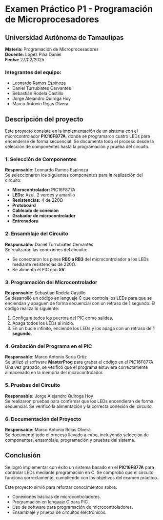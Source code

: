 # Examen Práctico P1 - Programación de Microprocesadores

## Universidad Autónoma de Tamaulipas

**Materia:** Programación de Microprocesadores\
**Docente:** López Piña Daniel\
**Fecha:** 27/02/2025

### Integrantes del equipo:

- Leonardo Ramos Espinoza
- Daniel Turrubiates Cervantes
- Sebastián Rodela Castillo
- Jorge Alejandro Quiroga Hoy
- Marco Antonio Rojas Olvera


## Descripción del proyecto

Este proyecto consiste en la implementación de un sistema con el microcontrolador **PIC16F877A**, donde se programaron cuatro LEDs para encenderse de forma secuencial. Se documenta todo el proceso desde la selección de componentes hasta la programación y prueba del circuito.

### **1. Selección de Componentes**

**Responsable:** Leonardo Ramos Espinoza\
Se seleccionaron los siguientes componentes para la realización del circuito:

- **Microcontrolador:** PIC16F877A
- **LEDs:** Azul, 2 verdes y amarillo
- **Resistencias:** 4 de 220Ω
- **Protoboard**
- **Cableado de conexión**
- **Grabador de microcontrolador**
- **Entrenadora**

### **2. Ensamblaje del Circuito**

**Responsable:** Daniel Turrubiates Cervantes\
Se realizaron las conexiones del circuito:

- Se conectaron los pines **RB0 a RB3** del microcontrolador a los LEDs mediante resistencias de 220Ω.
- Se alimentó el PIC con **5V**.

### **3. Programación del Microcontrolador**

**Responsable:** Sebastián Rodela Castillo\
Se desarrolló un código en lenguaje C que controla los LEDs para que se enciendan y apaguen de forma secuencial con un retraso de 1 segundo. El código realiza lo siguiente:

1. Configura todos los puertos del PIC como salidas.
2. Apaga todos los LEDs al inicio.
3. En un bucle infinito, enciende los LEDs y los apaga con un retraso de **1 segundo**.


### **4. Grabación del Programa en el PIC**

**Responsable:** Marco Antonio Soria Ortiz\
Se utilizó el software **MasterProg** para grabar el código en el PIC16F877A. Una vez grabado, se verificó que el programa estuviera correctamente almacenado en la memoria del microcontrolador.

### **5. Pruebas del Circuito**

**Responsable:** Jorge Alejandro Quiroga Hoy\
Se realizaron pruebas para confirmar que los LEDs encendieran de forma secuencial. Se verificó la alimentación y la correcta conexión del circuito.

### **6. Documentación del Proyecto**

**Responsable:** Marco Antonio Rojas Olvera\
Se documentó todo el proceso llevado a cabo, incluyendo selección de componentes, ensamblaje, programación y pruebas del sistema.


## **Conclusión**

Se logró implementar con éxito un sistema basado en el **PIC16F877A** para controlar LEDs mediante programación en C. Se comprobó que el circuito funciona correctamente, cumpliendo con los objetivos del examen práctico.

Este proyecto sirvió para reforzar conocimientos sobre:

- Conexiones básicas de microcontroladores.
- Programación en lenguaje C para PIC.
- Uso de software para programación de microcontroladores.
- Ensamblaje y prueba de circuitos electrónicos.

